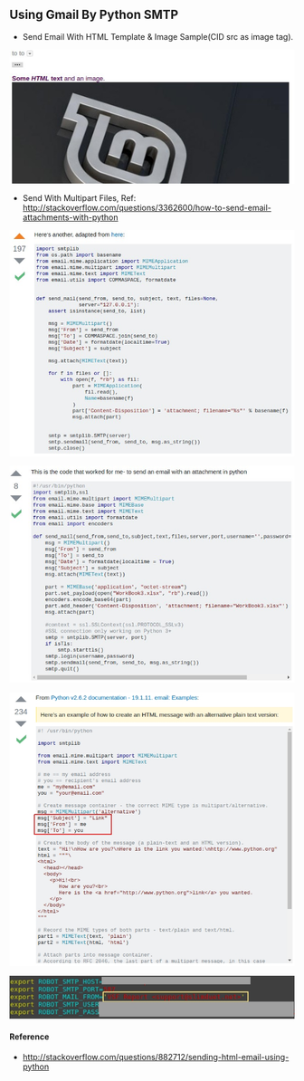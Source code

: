 ## Using Gmail By Python SMTP

- Send Email With HTML Template & Image Sample(CID src as image tag).

![Alt text](https://raw.githubusercontent.com/scott1028/python-smtp-with-html-and-image-template-sample/master/test01_sample.jpg "test01_sample.jpg")

- Send With Multipart Files, Ref: http://stackoverflow.com/questions/3362600/how-to-send-email-attachments-with-python

![Alt text](https://raw.githubusercontent.com/scott1028/python-smtp-with-html-and-image-template-sample/master/send_with_multipart_files.jpg "send_with_multipart_files.jpg")

![Alt text](https://raw.githubusercontent.com/scott1028/python-smtp-with-html-and-image-template-sample/master/send_with_multipart_excel_file.jpg "send_with_multipart_excel_file.jpg")

![Alt text](https://raw.githubusercontent.com/scott1028/python-smtp-with-html-and-image-template-sample/master/mail_information_config.jpg "mail_information_config.jpg")

![Alt text](https://raw.githubusercontent.com/scott1028/python-smtp-with-html-and-image-template-sample/master/send_with_sender_title.jpg "send_with_sender_title.jpg")

#### Reference

* http://stackoverflow.com/questions/882712/sending-html-email-using-python
